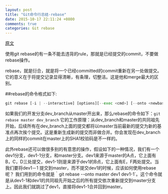 ```yaml
---
layout: post
title: "Git命令行总结-rebase"
date: 2015-10-17 22:11:24 +0800
comments: true
categories: Git rebase
---
```


[原文](http://git-scm.com/book/zh/Git-%E5%88%86%E6%94%AF-%E5%88%86%E6%94%AF%E7%9A%84%E8%A1%8D%E5%90%88)

使用git rebase的有一条不能去违背的rule，那就是已经提交的commit，不要做rebase操作。

rebase，就是衍合，就是将一个已经committed的commit重新在另一处做提交。它的意义在于将提交记录显得清晰，有条理，切整洁。这是他和merge最大的区别。

##rebase的命令格式如下:

```python
git rebase [-i | --interactive] [options][--exec <cmd>] [--onto <newbase>][<upstream>] [<branch>]
```

如果我们的开发分支dev_branch从master开出来，那么rebase的命令如下：`git rebase master dev_branch`
它的工作原理：从dev_branch和master的共同祖先开始，后续所有在dev_branch上面的提交都将以master当前最新的提交为新的基准点再次挨个提交。这是重新生成新的提交而非做合并。你会发现在dev_branch上的同样的commit在master上的SHA1校验码是不一样的。

此外rebase还可以做很多别的有意思的操作，假设如下的一种情况，我们有一个dev1分支，dev1-1分支，和master分支。dev1来源于master的A点，它上面有B，C，D三处提交，dev1-1则是来源于dev1的B点，它上面有E，F两处提交。当我们要将dev1－1 提交到master，而不提交dev1的时候，应该如何使用rebase呢？
我们用到的命令就是｀git rebase --onto master dev1 dev1-1`。这个命令就是从dev1-1和dev1的共同祖先开始之后的所有提交依次重新提交到master分支上。因此我们就跳过了dev1，直接将dev1-1合并回到master。
        

 
    
    
    
    





